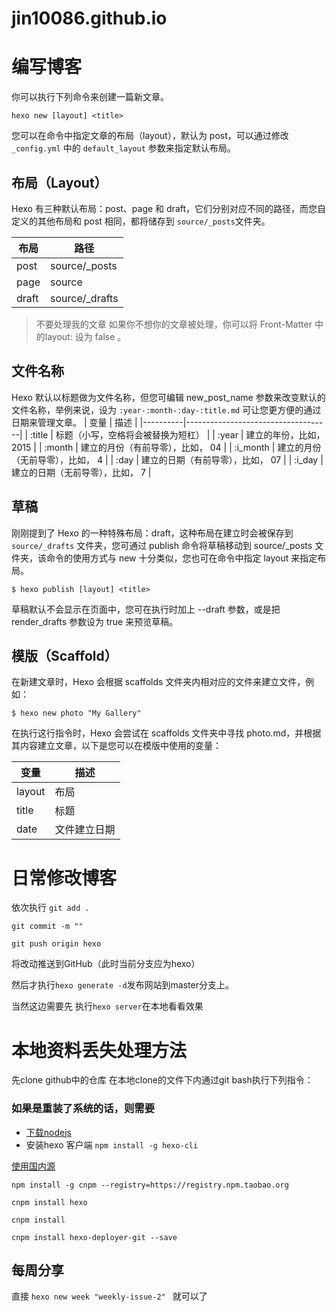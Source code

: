 # jin10086.github.io

# 编写博客

你可以执行下列命令来创建一篇新文章。

`hexo new [layout] <title>`

您可以在命令中指定文章的布局（layout），默认为 post，可以通过修改 `_config.yml` 中的 `default_layout` 参数来指定默认布局。

## 布局（Layout）
Hexo 有三种默认布局：post、page 和 draft，它们分别对应不同的路径，而您自定义的其他布局和 post 相同，都将储存到 `source/_posts`文件夹。

| 布局  | 路径           |
|-------|----------------|
| post  | source/_posts  |
| page  | source         |
| draft | source/_drafts |

> 不要处理我的文章
如果你不想你的文章被处理，你可以将 Front-Matter 中的layout: 设为 false 。

## 文件名称
Hexo 默认以标题做为文件名称，但您可编辑 new_post_name 参数来改变默认的文件名称，举例来说，设为 `:year-:month-:day-:title.md` 可让您更方便的通过日期来管理文章。
| 变量     | 描述                               |
|----------|------------------------------------|
| :title   | 标题（小写，空格将会被替换为短杠） |
| :year    | 建立的年份，比如， 2015            |
| :month   | 建立的月份（有前导零），比如， 04  |
| :i_month | 建立的月份（无前导零），比如， 4   |
| :day     | 建立的日期（有前导零），比如， 07  |
| :i_day   | 建立的日期（无前导零），比如， 7   |

## 草稿
刚刚提到了 Hexo 的一种特殊布局：draft，这种布局在建立时会被保存到 `source/_drafts` 文件夹，您可通过 publish 命令将草稿移动到 source/_posts 文件夹，该命令的使用方式与 new 十分类似，您也可在命令中指定 layout 来指定布局。

`$ hexo publish [layout] <title>`

草稿默认不会显示在页面中，您可在执行时加上 --draft 参数，或是把 render_drafts 参数设为 true 来预览草稿。

## 模版（Scaffold）
在新建文章时，Hexo 会根据 scaffolds 文件夹内相对应的文件来建立文件，例如：

`$ hexo new photo "My Gallery"`

在执行这行指令时，Hexo 会尝试在 scaffolds 文件夹中寻找 photo.md，并根据其内容建立文章，以下是您可以在模版中使用的变量：


| 变量   | 描述         |
|--------|--------------|
| layout | 布局         |
| title  | 标题         |
| date   | 文件建立日期 |

# 日常修改博客
依次执行 
`git add .` 

`git commit -m "" `

`git push origin hexo`

将改动推送到GitHub（此时当前分支应为hexo）

然后才执行`hexo generate -d`发布网站到master分支上。

当然这边需要先 执行`hexo server`在本地看看效果

# 本地资料丢失处理方法

先clone github中的仓库
在本地clone的文件下内通过git bash执行下列指令：

### 如果是重装了系统的话，则需要

- [下载nodejs](https://nodejs.org/en/)  
- 安装hexo 客户端 `npm install -g hexo-cli
`

[使用国内源](http://npm.taobao.org/ "使用国内源")

`npm install -g cnpm --registry=https://registry.npm.taobao.org`

`cnpm install hexo`

`cnpm install`

`cnpm install hexo-deployer-git --save`

## 每周分享

直接 `hexo new week "weekly-issue-2" ` 就可以了
